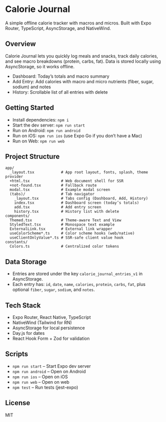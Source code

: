 # Calorie Journal

A simple offline calorie tracker with macros and micros. Built with Expo Router, TypeScript, AsyncStorage, and NativeWind.

## Overview

Calorie Journal lets you quickly log meals and snacks, track daily calories, and see macro breakdowns (protein, carbs, fat). Data is stored locally using AsyncStorage, so it works offline.

- Dashboard: Today’s totals and macro summary
- Add Entry: Add calories with macro and micro nutrients (fiber, sugar, sodium) and notes
- History: Scrollable list of all entries with delete

## Getting Started

- Install dependencies: `npm i`
- Start the dev server: `npm run start`
- Run on Android: `npm run android`
- Run on iOS: `npm run ios` (use Expo Go if you don’t have a Mac)
- Run on Web: `npm run web`

## Project Structure

```
app/
  _layout.tsx            # App root layout, fonts, splash, theme provider
  +html.tsx              # Web document shell for SSR
  +not-found.tsx         # Fallback route
  modal.tsx              # Example modal screen
  (tabs)/                # Tab navigator
    _layout.tsx          # Tabs config (Dashboard, Add, History)
    index.tsx            # Dashboard screen (today’s totals)
    add.tsx              # Add entry screen
    history.tsx          # History list with delete
components/
  Themed.tsx             # Theme-aware Text and View
  StyledText.tsx         # Monospace text example
  ExternalLink.tsx       # External link wrapper
  useColorScheme*.ts     # Color scheme hooks (web/native)
  useClientOnlyValue*.ts # SSR-safe client value hook
constants/
  Colors.ts              # Centralized color tokens
```

## Data Storage

- Entries are stored under the key `calorie_journal_entries_v1` in AsyncStorage.
- Each entry has: `id`, `date`, `name`, `calories`, `protein`, `carbs`, `fat`, plus optional `fiber`, `sugar`, `sodium`, and `notes`.

## Tech Stack

- Expo Router, React Native, TypeScript
- NativeWind (Tailwind for RN)
- AsyncStorage for local persistence
- Day.js for dates
- React Hook Form + Zod for validation

## Scripts

- `npm run start` – Start Expo dev server
- `npm run android` – Open on Android
- `npm run ios` – Open on iOS
- `npm run web` – Open on web
- `npm test` – Run tests (jest-expo)

## License

MIT
